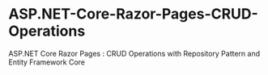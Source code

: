 # ASP.NET-Core-Razor-Pages-CRUD-Operations
ASP.NET Core Razor Pages : CRUD Operations with Repository Pattern and Entity Framework Core
